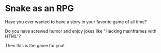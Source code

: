 # Snake as an RPG
Have you ever wanted to have a story in your favorite game of all time?

Do you have screwed humor and enjoy jokes like "Hacking mainframes with HTML"?

Then this is the game for you!
